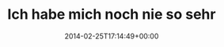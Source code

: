 ---
retweeted: false
source: <a href="http://www.myplume.com/" rel="nofollow">Plume for Android</a>
entities:
  hashtags: []
  symbols: []
  user_mentions:
  - name: Deutschlandfunk
    screen_name: DLF
    indices:
    - '81'
    - '85'
    id_str: '212407067'
    id: '212407067'
  urls:
  - url: http://t.co/mTXCEvDjwW
    expanded_url: http://www.deutschlandfunk.de/auslaenderfeindlichkeit-wir-sind-das-rechte-volk.724.de.html?dram:article_id=278149
    display_url: deutschlandfunk.de/auslaenderfein…
    indices:
    - '101'
    - '123'
display_text_range:
- '0'
- '123'
favorite_count: '1'
id_str: '438361454098788352'
truncated: false
retweet_count: '1'
id: '438361454098788352'
possibly_sensitive: false
created_at: Tue Feb 25 17:14:49 +0000 2014
favorited: false
full_text: Ich habe mich noch nie so sehr für mein Land geschämt, wie nach dem Hören
  dieses [@DLF](https://twitter.com/DLF) Beitrags - :-(
lang: de
quote_url: http://www.deutschlandfunk.de/auslaenderfeindlichkeit-wir-sind-das-rechte-volk.724.de.html?dram:article_id=278149
tags:
- pesos:twitter
date: '2014-02-25T17:14:49+00:00'
src: https://twitter.com/bascht/status/438361454098788352
original_url: https://twitter.com/bascht/status/438361454098788352
type: twitter_tweet
text: Ich habe mich noch nie so sehr für mein Land geschämt, wie nach dem Hören dieses
  [@DLF](https://twitter.com/DLF) Beitrags - :-(
title: 'Ich habe mich noch nie so sehr '

---
